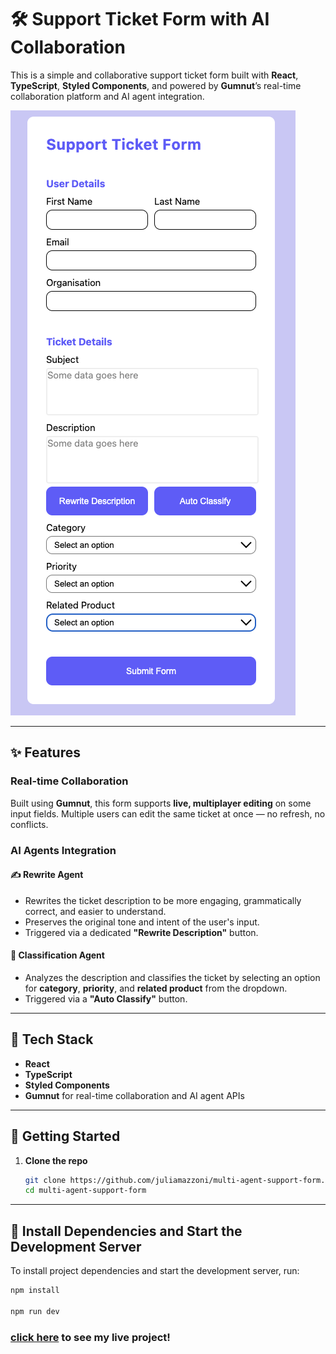 # 🛠️ Support Ticket Form with AI Collaboration

This is a simple and collaborative support ticket form built with **React**, **TypeScript**, **Styled Components**, and powered by **Gumnut**’s real-time collaboration platform and AI agent integration.

![Support ticket form image](Support-ticket-form.png)

---

## ✨ Features

### Real-time Collaboration
Built using **Gumnut**, this form supports **live, multiplayer editing** on some input fields. Multiple users can edit the same ticket at once — no refresh, no conflicts.

### AI Agents Integration

#### ✍️ Rewrite Agent
- Rewrites the ticket description to be more engaging, grammatically correct, and easier to understand.
- Preserves the original tone and intent of the user's input.
- Triggered via a dedicated **"Rewrite Description"** button.

#### 🧠 Classification Agent
- Analyzes the description and classifies the ticket by selecting an option for **category**, **priority**, and **related product** from the dropdown.
- Triggered via a **"Auto Classify"** button.

---

## 🔧 Tech Stack

- **React**
- **TypeScript**
- **Styled Components**
- **Gumnut** for real-time collaboration and AI agent APIs

---

## 🚀 Getting Started

1. **Clone the repo**
   ```bash
   git clone https://github.com/juliamazzoni/multi-agent-support-form.git
   cd multi-agent-support-form
   ```

---

## 🔧 Install Dependencies and Start the Development Server 

To install project dependencies and start the development server, run:

```bash
npm install

npm run dev
```

### [click here]() to see my live project!